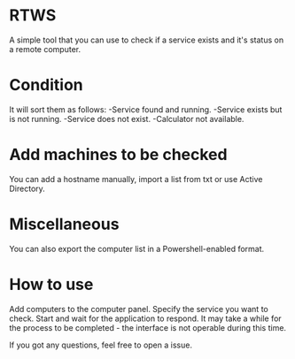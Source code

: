# RTWS
 A simple tool that you can use to check if a service exists and it's status on a remote computer.
# Condition
 It will sort them as follows:
 -Service found and running.
 -Service exists but is not running.
 -Service does not exist.
 -Calculator not available.

# Add machines to be checked
 You can add a hostname manually, import a list from txt or use Active Directory.

# Miscellaneous
 You can also export the computer list in a Powershell-enabled format.

# How to use
 Add computers to the computer panel.
 Specify the service you want to check.
 Start and wait for the application to respond.
 It may take a while for the process to be completed - the interface is not operable during this time.
 
 If you got any questions, feel free to open a issue.

